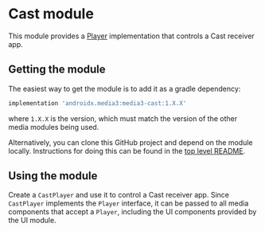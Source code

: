 # Cast module

This module provides a [Player][] implementation that controls a Cast receiver
app.

[Player]: ../common/src/main/java/androidx/media3/common/Player.html

## Getting the module

The easiest way to get the module is to add it as a gradle dependency:

```gradle
implementation 'androidx.media3:media3-cast:1.X.X'
```

where `1.X.X` is the version, which must match the version of the other media
modules being used.

Alternatively, you can clone this GitHub project and depend on the module
locally. Instructions for doing this can be found in the [top level README][].

[top level README]: ../../README.md

## Using the module

Create a `CastPlayer` and use it to control a Cast receiver app. Since
`CastPlayer` implements the `Player` interface, it can be passed to all media
components that accept a `Player`, including the UI components provided by the
UI module.

